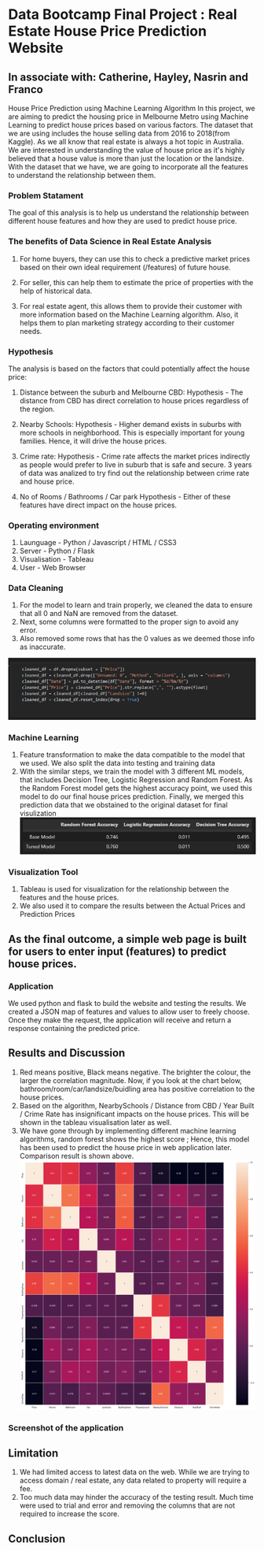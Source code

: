 # Data Bootcamp Final Project : Real Estate House Price Prediction Website
## In associate with: Catherine, Hayley, Nasrin and Franco

House Price Prediction using Machine Learning Algorithm
In this project, we are aiming to predict the housing price in Melbourne Metro using Machine Learning to predict house prices based on various factors. The dataset that we are using includes the house selling data from 2016 to 2018(from Kaggle).
As we all know that real estate is always a hot topic in Australia. We are interested in understanding the value of house price as it's highly believed that a house value is more than just the location or the landsize. With the dataset that we have, we are going to incorporate all the features to understand the relationship between them. 


### Problem Statament
The goal of this analysis is to help us understand the relationship between different house features and how they are used to predict house price.

### The benefits of Data Science in Real Estate Analysis
1. For home buyers, they can use this to check a predictive market prices based on their own ideal requirement (/features) of future house. 

2. For seller, this can help them to estimate the price of properties with the help of historical data. 

3. For real estate agent, this allows them to provide their customer with more information based on the Machine Learning algorithm. Also, it helps them to plan marketing strategy according to their customer needs.

### Hypothesis
The analysis is based on the factors that could potentially affect the house price:
1. Distance between the suburb and Melbourne CBD: 
   Hypothesis - The distance from CBD has direct correlation to house prices regardless of the region. 
	
2. Nearby Schools:
   Hypothesis - Higher demand exists in suburbs with more schools in neighborhood. This is especially important for young families. Hence, it will drive the house prices.

3. Crime rate: 
   Hypothesis - Crime rate affects the market prices indirectly as people would prefer to live in suburb that is safe and secure. 3 years of data was analized to try find out the relationship between crime rate and house price.

4. No of Rooms / Bathrooms / Car park
   Hypothesis - Either of these features have direct impact on the house prices.



### Operating environment
1. Launguage - Python / Javascript / HTML / CSS3
2. Server - Python / Flask
3. Visualisation - Tableau
4. User - Web Browser

### Data Cleaning
1. For the model to learn and train properly, we cleaned the data to ensure that all 0 and NaN are removed from the dataset.
2. Next, some columns were formatted to the proper sign to avoid any error.
3. Also removed some rows that has the 0 values as we deemed those info as inaccurate.

![cleaning image](images/datacleaning.PNG)

### Machine Learning
1. Feature transformation to make the data compatible to the model that we used. We also split the data into testing and training data
2. With the similar steps, we train the model with 3 different ML models, that includes Decision Tree, Logistic Regression and Random Forest. As the Random Forest model gets the highest accuracy point, we used this model to do our final house prices prediction. Finally, we merged this prediction data that we obstained to the original dataset for final visulization
![comparison image](images/comparison.png)


### Visualization Tool
1. Tableau is used for visualization for the relationship between the features and the house prices. 
2. We also used it to compare the results between the Actual Prices and Prediction Prices

## As the final outcome, a simple web page is built for users to enter input (features) to predict house prices.
### Application
We used python and flask to build the website and testing the results. We created a JSON map of features and values to allow user to freely choose. Once they make the request, the application will receive and return a response containing the predicted price.


## Results and Discussion
1. Red means positive, Black means negative. The brighter the colour, the larger the correlation magnitude. Now, if you look at the chart below, bathroom/room/car/landsize/buidling area has positive correlation to the house prices. 
2. Based on the algorithm, NearbySchools / Distance from CBD / Year Built / Crime Rate has insignificant impacts on the house prices. This will be shown in the tableau visualisation later as well. 
3. We have gone through by implementing different machine learning algorithms, random forest shows the highest score ; Hence, this model has been used to predict the house price in web application later. Comparison result is shown above.
![heatmap image](images/heatmap.png)

### Screenshot of the application







## Limitation
1. We had limited access to latest data on the web. While we are trying to access domain / real estate, any data related to property will require a fee. 
2. Too much data may hinder the accuracy of the testing result. Much time were used to trial and error and removing the columns that are not required to increase the score. 


## Conclusion



